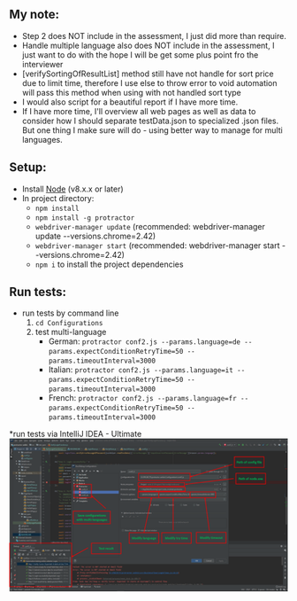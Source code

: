 ## My note:
* Step 2 does NOT include in the assessment, I just did more than require.
* Handle multiple language also does NOT include in the assessment, I just want to do with the hope I will be get some plus point fro the interviewer
* [verifySortingOfResultList] method still have not handle for sort price due to limit time, therefore I use else to throw error to void automation will pass this method when using with not handled sort type
* I would also script for a beautiful report if I have more time.
* If I have more time, I'll overview all web pages as well as data to consider how I should separate testData.json to specialized .json files.
But one thing I make sure will do - using better way to manage for multi languages.

## Setup:
* Install [Node](http://nodejs.org) (v8.x.x or later)
* In project directory:
    * `npm install`
    * `npm install -g protractor`
    * `webdriver-manager update` (recommended:  webdriver-manager update --versions.chrome=2.42)
    * `webdriver-manager start` (recommended:  webdriver-manager start --versions.chrome=2.42)
    * `npm i` to install the project dependencies

## Run tests:
* run tests by command line
    1. `cd Configurations`
    2. test multi-language
        * German: `protractor conf2.js --params.language=de --params.expectConditionRetryTime=50 --params.timeoutInterval=3000`
        * Italian: `protractor conf2.js --params.language=it --params.expectConditionRetryTime=50 --params.timeoutInterval=3000`
        * French: `protractor conf2.js --params.language=fr --params.expectConditionRetryTime=50 --params.timeoutInterval=3000`
        
*run tests via IntelliJ IDEA - Ultimate
![_guidline/media/intelliJ_config.png](_guidline/media/intelliJ_config.png)